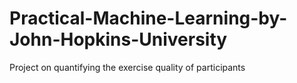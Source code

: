 # Practical-Machine-Learning-by-John-Hopkins-University
Project on quantifying the exercise quality of participants

